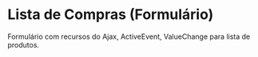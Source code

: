# Lista de Compras (Formulário)
Formulário com recursos do Ajax, ActiveEvent, ValueChange para lista de produtos.
